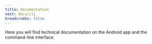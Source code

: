 ```yaml
---
title: Documentation
next: docs/cli
breadcrumbs: false
---
```


Here you will find technical documentation on the Android app and the command-line interface.
